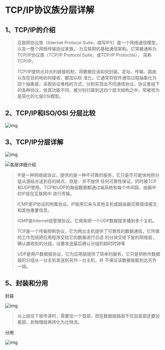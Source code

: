 # TCP/IP协议族分层详解

## 1、TCP/IP的介绍

> 互联网协议族（Internet Protocol Suite，缩写IPS）是一个网络通信模型，以及一整个网络传输协议家族，
> 为互联网的基础通信架构。它常被通称为TCP/IP协议族（TCP/IP Protocol Suite，或TCP/IP Protocols），
> 简称TCP/IP。
>
> TCP/IP提供点对点的链接机制，将数据应该如何封装、定址、传输、路由以及在目的地如何接收，都加以标
> 准化。它通常将软件通信过程抽象化为四个抽象层，采取协议堆栈的方式，分别实现出不同通信协议。协议套组下的各种协议，依其功能不同，被分别归属到这四个层次结构之中，常被视为是简化的七层OSI模型。

## 2、TCP/IP和ISO/OSI 分层比较

![img](https://img-blog.csdn.net/20170402092437916?watermark/2/text/aHR0cDovL2Jsb2cuY3Nkbi5uZXQvcXFfMzU2NDQyMzQ=/font/5a6L5L2T/fontsize/400/fill/I0JBQkFCMA==/dissolve/70/gravity/SouthEast)

## 3、TCP/IP分层详解

![img](https://img-blog.csdn.net/20170402093731816?watermark/2/text/aHR0cDovL2Jsb2cuY3Nkbi5uZXQvcXFfMzU2NDQyMzQ=/font/5a6L5L2T/fontsize/400/fill/I0JBQkFCMA==/dissolve/70/gravity/SouthEast)

![各层详细介绍](https://img-blog.csdn.net/20170402095551196?watermark/2/text/aHR0cDovL2Jsb2cuY3Nkbi5uZXQvcXFfMzU2NDQyMzQ=/font/5a6L5L2T/fontsize/400/fill/I0JBQkFCMA==/dissolve/70/gravity/SouthEast)

> IP是一种网络层协议，提供的是一种不可靠的服务，它只是尽可能快地把分组从源结点送到目的结点，但是、并不提供
> 任何可靠性保证。同时被TCP和UDP使用。TCP和UDP的每组数据都通过端系统和每个中间路、由器中的IP层在互联网中
> 进行传输。
>
> ICMP是IP协议的附属协议。IP层用它来与其他主机或路由器交换错误报文和其他重要信息。
>
> IGMP是Internet组管理协议。它用来把一个UDP数据报多播到多个主机。
>
> TCP是一个传输控制协议，它为两台主机提供了可靠性的数据通信，它所做的工作包括把应用程序交给它的数据进行合适
> 的分块交给下层的网络层，确认接收到的分组，设置发送最后确认分组的超时时钟等
>
> UDP是用户数据报协议，它为应用层提供了简单的服务，它只是把称作数据报的分组从一台主机发送到另外一台主机，并
> 不保证该数据报能到达另外一端。

## 5、封装和分用

封装

![img](https://img-blog.csdn.net/20170402102838806?watermark/2/text/aHR0cDovL2Jsb2cuY3Nkbi5uZXQvcXFfMzU2NDQyMzQ=/font/5a6L5L2T/fontsize/400/fill/I0JBQkFCMA==/dissolve/70/gravity/SouthEast)

> 从上层往下层传递时，需要加一个首部，而在数据链路层不仅加首部还要加尾部，到物理层再转化为比特流。

分用

![img](https://img-blog.csdn.net/20170402103856306?watermark/2/text/aHR0cDovL2Jsb2cuY3Nkbi5uZXQvcXFfMzU2NDQyMzQ=/font/5a6L5L2T/fontsize/400/fill/I0JBQkFCMA==/dissolve/70/gravity/SouthEast)

> 